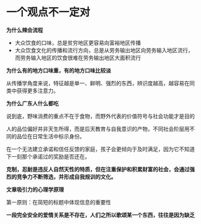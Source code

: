 # 一个观点不一定对



**为什么辣会流程**

- 大众饮食的口味，总是贫穷地区更容易向富裕地区传播
- 大众饮食文化的传播和流行方向，总是从劳务输出地区向劳务输入地区流行，而劳务输入地区的饮食很难在劳务输出地区大面积流行

**为什么有的地方口味重，有的地方口味比较淡**

从传播学角度来说，特征越是单一、鲜明、强烈的东西，辨识度越高，越容易在同类中获得更多注意力。

**为什么广东人什么都吃**

说到底，野味消费的重点不在于食物，而野外代表的价值符号与社会功能才是目的

人的品位偏好并非天生所得，而是后天教育与自我意识的产物，不同社会阶层用不同的品位在日常生活中标示身份。



在一个无法建立承诺和信任反馈的家庭，孩子会更倾向于及时满足，因为它不知道下一刻那个承诺过的奖励是否还在。

**克制，忍耐是违反人自然天性的特质，但在注重保护和积累财富的社会，会通过强烈的竞争力不断筛选，并形成自我规训的文化。**

 **文章吸引力的心理学原理**

第一原则：在简短的标题中体现信息的重要性

**一段完全安全的爱情关系是不存在，人们之所以歌颂某一个东西，往往是因为缺乏**

